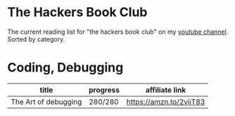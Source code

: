 # The Hackers Book Club
The current reading list for "the hackers book club" on my [youtube channel](https://youtube.com/devnull1337). Sorted by category.

# Coding, Debugging
| title | progress | affiliate link |
|---|---|---|
| The Art of debugging |  280/280 | https://amzn.to/2viiT83 |

